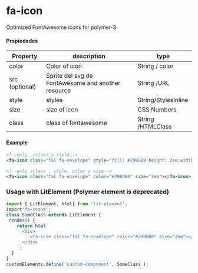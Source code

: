 # fa-icon
Optimized FontAwesome icons for polymer-3
#### Propiedades
Property | description | type
------------ | ------------- | -------------
color | Color of icon | String / color
src (optional) | Sprite del svg de FontAwesome and another resource | String /URL
style | styles | String/StylesInline
size | size of icon| CSS Numbers
class | class of fontawesome |String /HTMLClass

#### Example
```html
<!--only  iclass y style-->
<fa-icon class="fal fa-envelope" style="fill: #2980B9;height: 2em;width: 2em;"></fa-icon>

<!--only iclass , style, color y size-->
<fa-icon class="fal fa-envelope" color="#2980B9" size="2em"></fa-icon>
```
### Usage with LitElement (Polymer  element is deprecated)
```javascript
import { LitElement, html} from 'lit-element';
import'fa-icons';
class SomeClass extends LitElement {
 render() {
    return html`
      <div>
         <fa-icon class="fal fa-envelope" color="#2980B9" size="2em"></fa-icon>
      </div>
    `;
  }
}
customElements.define('custom-component', SomeClass );